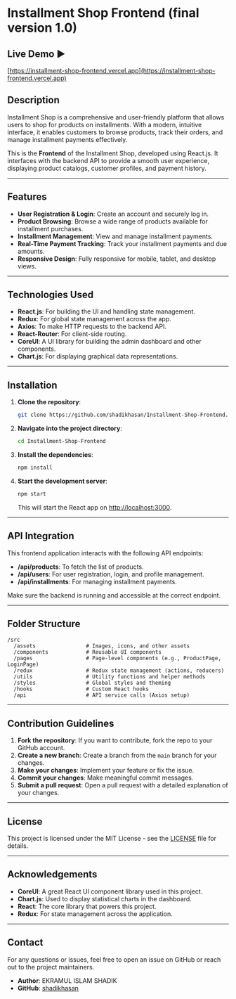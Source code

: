 
# Installment Shop Frontend (final version 1.0)

## Live Demo ▶️ 
[https://installment-shop-frontend.vercel.app](https://installment-shop-frontend.vercel.app)

## Description

Installment Shop is a comprehensive and user-friendly platform that allows users to shop for products on installments. With a modern, intuitive interface, it enables customers to browse products, track their orders, and manage installment payments effectively.

This is the **Frontend** of the Installment Shop, developed using React.js. It interfaces with the backend API to provide a smooth user experience, displaying product catalogs, customer profiles, and payment history.

---

## Features

- **User Registration & Login**: Create an account and securely log in.
- **Product Browsing**: Browse a wide range of products available for installment purchases.
- **Installment Management**: View and manage installment payments.
- **Real-Time Payment Tracking**: Track your installment payments and due amounts.
- **Responsive Design**: Fully responsive for mobile, tablet, and desktop views.

---

## Technologies Used

- **React.js**: For building the UI and handling state management.
- **Redux**: For global state management across the app.
- **Axios**: To make HTTP requests to the backend API.
- **React-Router**: For client-side routing.
- **CoreUI**: A UI library for building the admin dashboard and other components.
- **Chart.js**: For displaying graphical data representations.

---

## Installation

1. **Clone the repository**:

   ```bash
   git clone https://github.com/shadikhasan/Installment-Shop-Frontend.git
   ```

2. **Navigate into the project directory**:

   ```bash
   cd Installment-Shop-Frontend
   ```

3. **Install the dependencies**:

   ```bash
   npm install
   ```

4. **Start the development server**:

   ```bash
   npm start
   ```

   This will start the React app on [http://localhost:3000](http://localhost:3000).

---

## API Integration

This frontend application interacts with the following API endpoints:

- **/api/products**: To fetch the list of products.
- **/api/users**: For user registration, login, and profile management.
- **/api/installments**: For managing installment payments.

Make sure the backend is running and accessible at the correct endpoint.

---

## Folder Structure

```
/src
  /assets                # Images, icons, and other assets
  /components            # Reusable UI components
  /pages                 # Page-level components (e.g., ProductPage, LoginPage)
  /redux                 # Redux state management (actions, reducers)
  /utils                 # Utility functions and helper methods
  /styles                # Global styles and theming
  /hooks                 # Custom React hooks
  /api                   # API service calls (Axios setup)
```

---

## Contribution Guidelines

1. **Fork the repository**: If you want to contribute, fork the repo to your GitHub account.
2. **Create a new branch**: Create a branch from the `main` branch for your changes.
3. **Make your changes**: Implement your feature or fix the issue.
4. **Commit your changes**: Make meaningful commit messages.
5. **Submit a pull request**: Open a pull request with a detailed explanation of your changes.

---

## License

This project is licensed under the MIT License - see the [LICENSE](LICENSE) file for details.

---

## Acknowledgements

- **CoreUI**: A great React UI component library used in this project.
- **Chart.js**: Used to display statistical charts in the dashboard.
- **React**: The core library that powers this project.
- **Redux**: For state management across the application.

---

## Contact

For any questions or issues, feel free to open an issue on GitHub or reach out to the project maintainers.

- **Author**:  EKRAMUL ISLAM SHADIK
- **GitHub**: [shadikhasan](https://github.com/shadikhasan)
